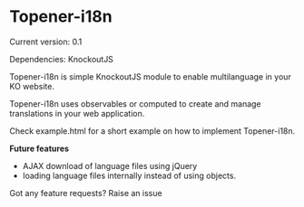 Topener-i18n
===============

Current version: 0.1

Dependencies: KnockoutJS

Topener-i18n is simple KnockoutJS module to enable multilanguage in your KO website.

Topener-i18n uses observables or computed to create and manage translations in your web application.

Check example.html for a short example on how to implement Topener-i18n.

<b>Future features</b>

- AJAX download of language files using jQuery
- loading language files internally instead of using objects.

Got any feature requests? Raise an issue